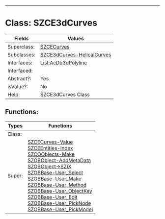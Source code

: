 ---------

# Class:	SZCE3dCurves

| Fields | Values |
| --------- | --------- |
| Superclass: | [SZCECurves](SZCECurves.html) |
| Subclasses: | [SZCE3dCurves-HelicalCurves](SZCE3dCurves-HelicalCurves.html) |
| Interfaces: | [List:AcDb3dPolyline](List:AcDb3dPolyline.html) |
| Interfaced: |  |
| Abstract?: | Yes |
| isValue?: | No |
| Help: | SZCE3dCurves Class |


## Functions:

| Types | Functions |
| --------- | --------- |
| Class: |  |
| Super: | [SZCECurves-Value](SZCECurves.html) <br> [SZCEEntities-Index](SZCEEntities.html) <br> [SZCOObjects-Make](SZCOObjects.html) <br> [SZOBObject-AddMetaData](SZOBObject.html) <br> [SZOBObject->SZIX](SZOBObject.html) <br> [SZOBBase-User_Select](SZOBBase.html) <br> [SZOBBase-User_Make](SZOBBase.html) <br> [SZOBBase-User_Method](SZOBBase.html) <br> [SZOBBase-User_ObjectKey](SZOBBase.html) <br> [SZOBBase-User_Edit](SZOBBase.html) <br> [SZOBBase-User_PickNode](SZOBBase.html) <br> [SZOBBase-User_PickModel](SZOBBase.html) |


